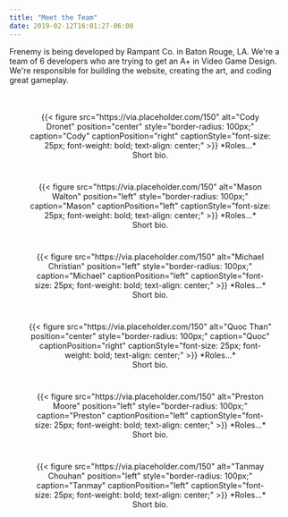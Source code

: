 ```yaml
---
title: "Meet the Team"
date: 2019-02-12T16:01:27-06:00
---
```


Frenemy is being developed by Rampant Co. in Baton Rouge, LA. 
We're a team of 6 developers who are trying to get an A+ in 
Video Game Design. We're responsible for building the website,
creating the art, and coding great gameplay.

<div style="text-align: center; display: flex; align-items: center; justify-content: space-between; flex-wrap: wrap; padding: 15px;">
<div style="margin: 20px;">
{{< figure src="https://via.placeholder.com/150" alt="Cody Dronet" position="center" style="border-radius: 100px;" caption="Cody" captionPosition="right" captionStyle="font-size: 25px; font-weight: bold; text-align: center;" >}}
*Roles...* <br/>
Short bio.
</div>

<div style="margin: 20px;">
{{< figure src="https://via.placeholder.com/150" alt="Mason Walton" position="left" style="border-radius: 100px;" caption="Mason" captionPosition="left" captionStyle="font-size: 25px; font-weight: bold; text-align: center;" >}}
*Roles...* <br/>
Short bio.
</div>

<div style="margin: 20px;">
{{< figure src="https://via.placeholder.com/150" alt="Michael Christian" position="left" style="border-radius: 100px;" caption="Michael" captionPosition="left" captionStyle="font-size: 25px; font-weight: bold; text-align: center;" >}}
*Roles...* <br/>
Short bio.
</div>

<div style="margin: 20px;">
{{< figure src="https://via.placeholder.com/150" alt="Quoc Than" position="center" style="border-radius: 100px;" caption="Quoc" captionPosition="right" captionStyle="font-size: 25px; font-weight: bold; text-align: center;" >}}
*Roles...* <br/>
Short bio.
</div>

<div style="margin: 20px;">
{{< figure src="https://via.placeholder.com/150" alt="Preston Moore" position="left" style="border-radius: 100px;" caption="Preston" captionPosition="left" captionStyle="font-size: 25px; font-weight: bold; text-align: center;" >}}
*Roles...* <br/>
Short bio.
</div>

<div style="margin: 20px;">
{{< figure src="https://via.placeholder.com/150" alt="Tanmay Chouhan" position="left" style="border-radius: 100px;" caption="Tanmay" captionPosition="left" captionStyle="font-size: 25px; font-weight: bold; text-align: center;" >}}
*Roles...* <br/>
Short bio.
</div>
</div>
